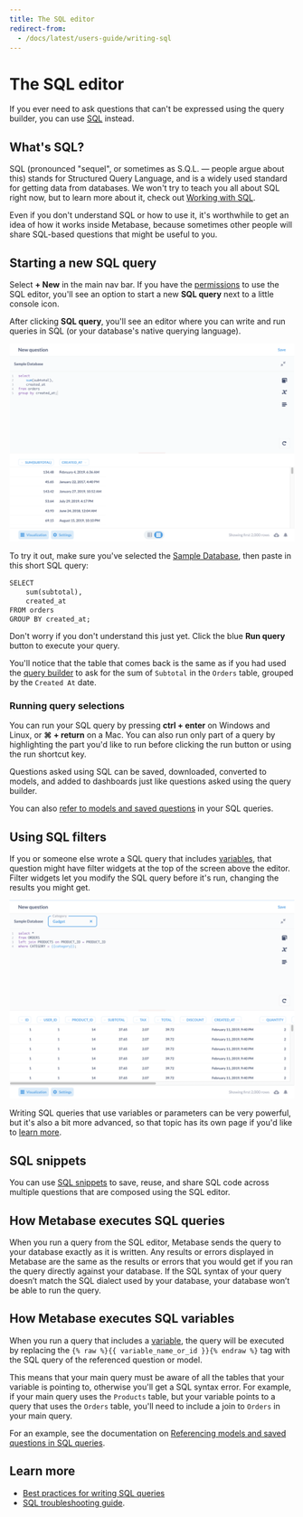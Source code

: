 ```yaml
---
title: The SQL editor
redirect-from:
  - /docs/latest/users-guide/writing-sql
---
```


# The SQL editor

If you ever need to ask questions that can't be expressed using the query builder, you can use [SQL][sql-gloss] instead.

## What's SQL?

SQL (pronounced "sequel", or sometimes as S.Q.L. — people argue about this) stands for Structured Query Language, and is a widely used standard for getting data from databases. We won't try to teach you all about SQL right now, but to learn more about it, check out [Working with SQL][learn-sql].

Even if you don't understand SQL or how to use it, it's worthwhile to get an idea of how it works inside Metabase, because sometimes other people will share SQL-based questions that might be useful to you.

## Starting a new SQL query

Select **+ New** in the main nav bar. If you have the [permissions](../../permissions/data.md) to use the SQL editor, you'll see an option to start a new **SQL query** next to a little console icon.

After clicking **SQL query**, you'll see an editor where you can write and run queries in SQL (or your database's native querying language).

![SQL editor](../images/SQLInterface.png)

To try it out, make sure you've selected the [Sample Database][sample-database-gloss], then paste in this short SQL query:

```
SELECT
    sum(subtotal),
    created_at
FROM orders
GROUP BY created_at;
```

Don't worry if you don't understand this just yet. Click the blue **Run query** button to execute your query.

You'll notice that the table that comes back is the same as if you had used the [query builder][asking-questions] to ask for the sum of `Subtotal` in the `Orders` table, grouped by the `Created At` date.

### Running query selections

You can run your SQL query by pressing **ctrl + enter** on Windows and Linux, or **⌘ + return** on a Mac. You can also run only part of a query by highlighting the part you'd like to run before clicking the run button or using the run shortcut key.

Questions asked using SQL can be saved, downloaded, converted to models, and added to dashboards just like questions asked using the query builder.

You can also [refer to models and saved questions][ref-models] in your SQL queries.

## Using SQL filters

If you or someone else wrote a SQL query that includes [variables][variable-gloss], that question might have filter widgets at the top of the screen above the editor. Filter widgets let you modify the SQL query before it's run, changing the results you might get.

![SQL filter](../images/SQL-filter-widget.png)

Writing SQL queries that use variables or parameters can be very powerful, but it's also a bit more advanced, so that topic has its own page if you'd like to [learn more](./sql-parameters.md).

## SQL snippets

You can use [SQL snippets](sql-snippets.md) to save, reuse, and share SQL code across multiple questions that are composed using the SQL editor.

## How Metabase executes SQL queries

When you run a query from the SQL editor, Metabase sends the query to your database exactly as it is written. Any results or errors displayed in Metabase are the same as the results or errors that you would get if you ran the query directly against your database. If the SQL syntax of your query doesn’t match the SQL dialect used by your database, your database won’t be able to run the query.

## How Metabase executes SQL variables

When you run a query that includes a [variable][variable-gloss], the query will be executed by replacing the `{% raw %}{{ variable_name_or_id }}{% endraw %}` tag with the SQL query of the referenced question or model.

This means that your main query must be aware of all the tables that your variable is pointing to, otherwise you'll get a SQL syntax error. For example, if your main query uses the `Products` table, but your variable points to a query that uses the `Orders` table, you'll need to include a join to `Orders` in your main query.

For an example, see the documentation on [Referencing models and saved questions in SQL queries](./referencing-saved-questions-in-queries.md).

## Learn more

- [Best practices for writing SQL queries](https://www.metabase.com/learn/sql-questions/sql-best-practices.html)
- [SQL troubleshooting guide][troubleshooting-sql].

[asking-questions]: ../query-builder/introduction.md#creating-a-new-question-with-the-query-builder
[learn-sql]: https://www.metabase.com/learn/sql-questions
[ref-models]: ./referencing-saved-questions-in-queries.md
[sample-database-gloss]: https://www.metabase.com/glossary/sample_database
[sql-gloss]: https://www.metabase.com/glossary/sql
[troubleshooting-sql]: ../../troubleshooting-guide/sql.md
[variable-gloss]: https://www.metabase.com/glossary/variable
